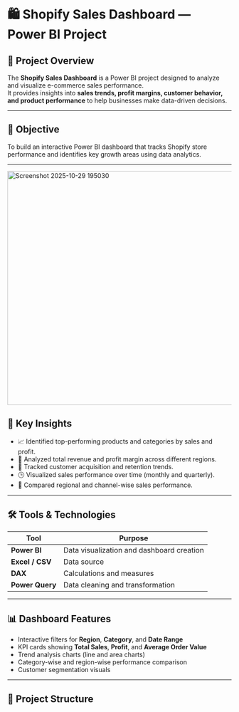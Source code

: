 
# 🛍️ Shopify Sales Dashboard — Power BI Project

## 📘 Project Overview
The **Shopify Sales Dashboard** is a Power BI project designed to analyze and visualize e-commerce sales performance.  
It provides insights into **sales trends, profit margins, customer behavior, and product performance** to help businesses make data-driven decisions.

---

## 🎯 Objective
To build an interactive Power BI dashboard that tracks Shopify store performance and identifies key growth areas using data analytics.

---
<img width="897" height="526" alt="Screenshot 2025-10-29 195030" src="https://github.com/user-attachments/assets/9b5d1c6e-e573-47bc-b266-cbd01812d5cf" />

## 🧠 Key Insights

- 📈 Identified top-performing products and categories by sales and profit.  
- 💸 Analyzed total revenue and profit margin across different regions.  
- 👥 Tracked customer acquisition and retention trends.  
- 🕒 Visualized sales performance over time (monthly and quarterly).  
- 🚚 Compared regional and channel-wise sales performance.  

---

## 🛠️ Tools & Technologies

| Tool | Purpose |
|------|----------|
| **Power BI** | Data visualization and dashboard creation |
| **Excel / CSV** | Data source |
| **DAX** | Calculations and measures |
| **Power Query** | Data cleaning and transformation |

---

## 📊 Dashboard Features
- Interactive filters for **Region**, **Category**, and **Date Range**  
- KPI cards showing **Total Sales**, **Profit**, and **Average Order Value**  
- Trend analysis charts (line and area charts)  
- Category-wise and region-wise performance comparison  
- Customer segmentation visuals  

---

## 📂 Project Structure
